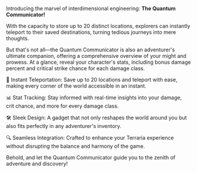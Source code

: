 Introducing the marvel of interdimensional engineering: **The Quantum Communicator!**

With the capacity to store up to 20 distinct locations, explorers can instantly teleport to their saved destinations, turning tedious journeys into mere thoughts.

But that's not all—the Quantum Communicator is also an adventurer's ultimate companion, offering a comprehensive overview of your might and prowess. At a glance, reveal your character's stats, including bonus damage percent and critical strike chance for each damage class. 

🌌 Instant Teleportation: Save up to 20 locations and teleport with ease, making every corner of the world accessible in an instant.

📊 Stat Tracking: Stay informed with real-time insights into your damage, crit chance, and more for every damage class.

🛠️ Sleek Design: A gadget that not only reshapes the world around you but also fits perfectly in any adventurer's inventory.

🔍 Seamless Integration: Crafted to enhance your Terraria experience without disrupting the balance and harmony of the game.

Behold, and let the Quantum Communicator guide you to the zenith of adventure and discovery!